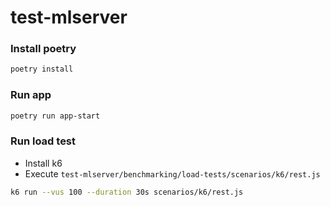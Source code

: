 # test-mlserver

### Install poetry
``` bash
poetry install
```

### Run app
``` bash
poetry run app-start
```


### Run load test
- Install k6
- Execute `test-mlserver/benchmarking/load-tests/scenarios/k6/rest.js`

```bash
k6 run --vus 100 --duration 30s scenarios/k6/rest.js
```